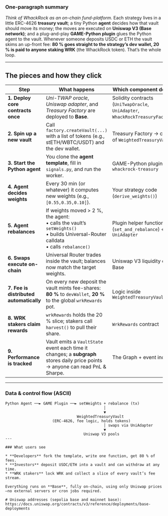 
### One-paragraph summary

*Think of WhackRock as an on-chain fund-platform.*
Each strategy lives in a little ERC-4626 **treasury vault**; a tiny Python **agent** decides how that vault should move its money; the moves are executed on **Uniswap V3 (Base network)**; and a plug-and-play **GAME-Python plugin** glues the Python agent to the vault.
Whenever someone deposits USDC or ETH the vault skims an up-front fee: **80 % goes straight to the strategy’s dev wallet, 20 % is paid to anyone staking WRK** (the WhackRock token).
That’s the whole loop.

---

## The pieces and how they click

| Step                                    | What happens                                                                                                                               | Which component does it                                               |
| --------------------------------------- | ------------------------------------------------------------------------------------------------------------------------------------------ | --------------------------------------------------------------------- |
| **1. Deploy core contracts once**       | *Uni-TWAP oracle*, *Uniswap adapter*, and *Treasury Factory* are deployed to **Base**.                                                     | Solidity contracts (`UniTwapOracle`, `UniAdapter`, `WhackRockTreasuryFactory`) |
| **2. Spin up a new vault**              | Call `factory.createVault(...)` with a list of tokens (e.g., stETH/WBTC/USDT) and the dev wallet.                                          | Treasury Factory → clone of `WeightedTreasuryVault`                   |
| **3. Start the Python agent**           | You clone the **agent template**, fill in `signals.py`, and run the worker.                                                                | GAME-Python plugin `whackrock-treasury`                               |
| **4. Agent decides weights**            | Every 30 min (or whatever) it computes new weights (e.g., `[0.55,0.35,0.10]`).                                                             | Your strategy code (`derive_weights()`)                               |
| **5. Agent rebalances**                 | If weights moved > 2 %, the agent: <br>• calls the vault’s `setWeights()` <br>• builds Universal-Router calldata <br>• calls `rebalance()` | Plugin helper functions (`set_and_rebalance`) + `UniAdapter`          |
| **6. Swaps execute on-chain**           | Universal Router trades inside the vault; balances now match the target weights.                                                           | Uniswap V3 liquidity on Base                                          |
| **7. Fee is distributed automatically** | On every new deposit the vault mints fee-shares: **80 %** to `devWallet`, **20 %** to the global `wrkRewards` pot.                         | Logic inside `WeightedTreasuryVault`                                  |
| **8. WRK stakers claim rewards**        | `wrkRewards` holds the 20 % slice; stakers call `harvest()` to pull their share.                                                           | `WrkRewards` contract                                                 |
| **9. Performance is tracked**           | Vault emits a `VaultState` event each time it changes; a **subgraph** stores daily price points → anyone can read PnL & Sharpe.            | The Graph + event indexer                                             |

---

### Data & control flow (ASCII)

```
Python Agent ──► GAME Plugin ──► setWeights + rebalance (tx)
                                            │
                                            ▼
                                WeightedTreasuryVault
                     (ERC-4626, fee logic, holds tokens)
                                            │ swaps via UniAdapter
                                            ▼
                                   Uniswap V3 pools
---

### What users see

* **Developers** fork the template, write one function, get 80 % of fees.
* **Investors** deposit USDC/ETH into a vault and can withdraw at any time.
* **WRK stakers** lock WRK and collect a slice of every vault’s fee stream.

Everything runs on **Base**, fully on-chain, using only Uniswap prices—no external servers or cron jobs required.

# Uniswap addresses (sepolia base and mainnet base):
https://docs.uniswap.org/contracts/v3/reference/deployments/base-deployments
